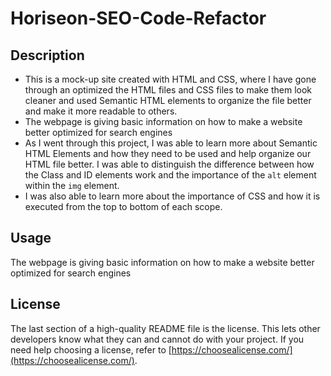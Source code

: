 # Horiseon-SEO-Code-Refactor

## Description
- This is a mock-up site created with HTML and CSS, where I have gone through an optimized the HTML files and CSS files to make them look cleaner and used Semantic HTML elements to organize the file better and make it more readable to others.
- The webpage is giving basic information on how to make a website better optimized for search engines
- As I went through this project, I was able to learn more about Semantic HTML Elements and how they need to be used and help organize our HTML file better. I was able to distinguish the difference between how the Class and ID elements work and the importance of the ``` alt ``` element within the ``` img ``` element. 
- I was also able to learn more about the importance of CSS and how it is executed from the top to bottom of each scope.

## Usage

The webpage is giving basic information on how to make a website better optimized for search engines

## License

The last section of a high-quality README file is the license. This lets other developers know what they can and cannot do with your project. If you need help choosing a license, refer to [https://choosealicense.com/](https://choosealicense.com/).
